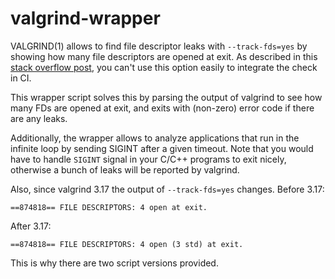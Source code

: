 # valgrind-wrapper

VALGRIND(1) allows to find file descriptor leaks with `--track-fds=yes` by showing how many file descriptors are opened at exit. As described in this [stack overflow post](https://stackoverflow.com/questions/72977881/valgrind-track-fds-yes-exit-code-0-even-when-there-are-fd-leaks), you can't use this option easily to integrate the check in CI.

This wrapper script solves this by parsing the output of valgrind to see how many FDs are opened at exit, and exits with (non-zero) error code if there are any leaks.

Additionally, the wrapper allows to analyze applications that run in the infinite loop by sending SIGINT after a given timeout. Note that you would have to handle `SIGINT` signal in your C/C++ programs to exit nicely, otherwise a bunch of leaks will be reported by valgrind.

Also, since valgrind 3.17 the output of `--track-fds=yes` changes. Before 3.17:
```
==874818== FILE DESCRIPTORS: 4 open at exit.
```

After 3.17:
```
==874818== FILE DESCRIPTORS: 4 open (3 std) at exit.
```

This is why there are two script versions provided.
